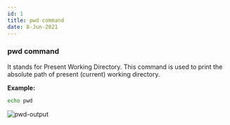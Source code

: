 ```yaml
---
id: 1
title: pwd command
date: 8-Jun-2021
---
```


### pwd command

It stands for Present Working Directory. This command is used to print the absolute path of present (current) working directory.

<p class="lc-paragraph">
<strong>Example:</strong>
</p>

```bash
echo pwd
```

<img class="lc-img" src='https://user-images.githubusercontent.com/43666833/172588494-f263359a-21b2-422f-a586-b703f9a8443b.png' alt='pwd-output'>
